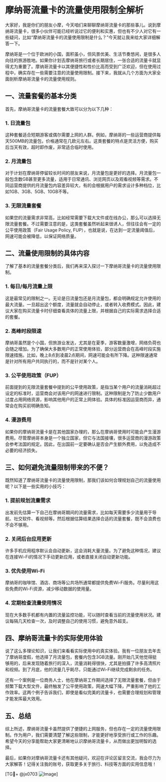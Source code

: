 # 摩纳哥流量卡的流量使用限制全解析

大家好，我是你们的朋友小摩，今天咱们来聊聊摩纳哥流量卡的那些事儿。说到摩纳哥流量卡，很多小伙伴可能已经听说过它的便利和实惠，但也有不少人对它有一些疑问，比如“摩纳哥流量卡的流量使用限制是什么？”今天就让我来给大家详细解答一下。

摩纳哥是一个位于欧洲的小国，面积虽小，但风景优美、生活节奏悠闲，是很多人向往的旅游胜地。如果你计划去摩纳哥旅行或者长期居住，一张合适的流量卡就显得尤为重要了。摩纳哥流量卡以其便捷性和性价比高而受到广泛欢迎，但在使用过程中，确实存在一些需要注意的流量使用限制。接下来，我就从几个方面为大家全面剖析摩纳哥流量卡的流量使用规则。

## 一、流量套餐的基本分类

首先，摩纳哥流量卡的流量套餐大致可以分为以下几种：

### 1. **日流量包**
这种套餐适合短期游客或偶尔需要上网的人群。例如，摩纳哥的一些运营商提供每天500MB的流量包，价格通常在几欧元左右。这类套餐的特点是灵活方便，购买后当天有效，超时即作废，非常适合临时使用。

### 2. **月流量包**
对于计划在摩纳哥停留较长时间的朋友来说，月流量包是更好的选择。月流量包一般包含数GB甚至更多流量，适用于日常通讯、浏览网页以及观看视频等需求。不同运营商提供的月流量包内容差异较大，有的会根据用户的需求设计多种档位，比如1GB、3GB、5GB、10GB不等。

### 3. **无限流量套餐**
如果您的流量需求非常高，比如经常需要下载大文件或在线办公，那么可以选择无限流量套餐。不过需要注意的是，这类套餐虽然听起来很诱人，但往往会有一定的公平使用政策（Fair Usage Policy, FUP），也就是说，在达到一定流量阈值后，网速可能会被降低，以保证网络质量。

## 二、流量使用限制的具体内容

了解了基本的流量套餐分类后，我们再来深入探讨一下摩纳哥流量卡的流量使用限制。

### 1. **每日/每月流量上限**
这是最常见的限制之一。无论是日流量包还是月流量包，都会明确规定允许使用的最大流量。一旦超出这个额度，流量就会自动停止，或者转入收费模式。因此，建议大家在购买流量卡时仔细查看具体的流量上限，并根据自己的实际需求选择合适的套餐。

### 2. **高峰时段限速**
摩纳哥虽然是个小国，但旅游业发达，尤其是在夏季，游客数量激增，网络负荷也会随之增加。为了确保大多数用户的正常使用体验，部分运营商会在高峰时段实施限速措施。比如，晚上8点到凌晨2点期间，网速可能会有所下降。这种限速通常是针对所有用户共同执行的，而不是针对某个人。

### 3. **公平使用政策（FUP）**
前面提到的无限流量套餐中提到的公平使用政策，是指当某个用户的流量消耗超过设定的标准时，运营商会对该用户的网速进行限制。这种限制是为了防止少数用户过度占用网络资源，影响其他用户的正常上网体验。具体的标准因运营商而异，通常会在购买前明确告知。

### 4. **漫游费用**
如果你的摩纳哥流量卡是在其他国家办理的，那么在摩纳哥使用时可能会产生漫游费用。尽管摩纳哥本身是一个独立国家，但它与法国接壤，很多运营商的漫游政策会参考法国的规定。因此，在出国前一定要确认是否会产生额外费用，以免造成不必要的经济损失。

## 三、如何避免流量限制带来的不便？

既然知道了摩纳哥流量卡的流量使用限制，那我们该如何合理规划自己的流量使用呢？以下是一些实用的小技巧：

### 1. **提前规划流量需求**
出发前先估算一下自己在摩纳哥期间的流量需求，比如每天需要多少流量用于导航、社交软件、看视频等。然后根据估算结果选择合适的流量套餐，既不会浪费也不会不够用。

### 2. **关闭后台应用更新**
许多手机应用程序默认会自动更新，这会消耗大量流量。为了避免这种情况，建议在连接Wi-Fi的情况下手动更新应用，或者直接关闭自动更新功能。

### 3. **优先使用Wi-Fi**
摩纳哥的咖啡馆、酒店、商场等公共场所通常都提供免费Wi-Fi服务。尽量利用这些免费的Wi-Fi资源，减少移动数据的使用量。

### 4. **定期检查流量使用情况**
现在大多数手机都有内置的流量监控功能，可以随时查看当前的流量使用状况。建议每隔几天检查一次，及时调整自己的使用习惯，避免意外超支。

## 四、摩纳哥流量卡的实际使用体验

说了这么多理论知识，让我们来看看实际使用中的真实体验。我有一位朋友去年去了摩纳哥度假，他选择了月流量包，套餐内包含3GB流量。刚开始几天他觉得挺够用的，后来发现随着旅行的深入，流量消耗得很快，尤其是拍摄了许多高清照片和视频。到了月底，他的流量几乎耗尽，只能通过Wi-Fi继续完成剩余的任务。

还有一个案例是一位商务人士，他在摩纳哥工作期间选择了无限流量套餐，但由于频繁下载大型文件，最终触发了公平使用政策，网速大幅下降，严重影响了他的工作效率。这两个例子告诉我们，即使是看似完美的流量卡，也需要合理规划和管理才能发挥最大效用。

## 五、总结

综上所述，摩纳哥流量卡虽然提供了便捷的上网服务，但也存在一定的流量使用限制。作为用户，我们需要清楚了解这些限制，才能更好地享受旅行或工作的乐趣。希望今天的分享能帮助大家更清晰地认识摩纳哥流量卡，从而做出更加明智的选择。

最后，如果你对摩纳哥流量卡还有其他疑问，欢迎在评论区留言交流，我会尽力为大家解答！记得关注我的账号，获取更多关于旅行、科技等方面的实用信息哦！

[TG💪+ @jx0703 ![Image](https://github.com/user-attachments/assets/dbca1d08-cadb-493c-b0ec-ad6f7a83f270)]